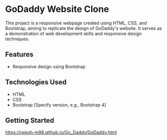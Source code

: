 # GoDaddy Website Clone

This project is a responsive webpage created using HTML, CSS, and Bootstrap, aiming to replicate the design of GoDaddy's website. It serves as a demonstration of web development skills and responsive design techniques.

## Features

- Responsive design using Bootstrap
  
## Technologies Used

- HTML
- CSS
- Bootstrap [Specify version, e.g., Bootstrap 4]

## Getting Started
https://rajesh-m98.github.io/Go_Daddy/GoDaddy.html
